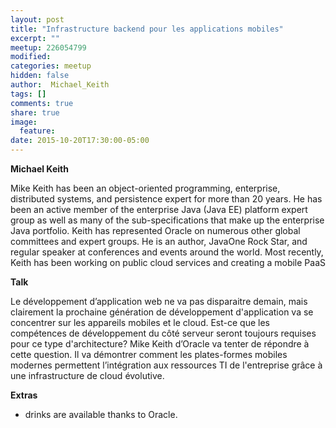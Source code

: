```yaml
---
layout: post
title: "Infrastructure backend pour les applications mobiles"
excerpt: ""
meetup: 226054799
modified:
categories: meetup
hidden: false
author:  Michael_Keith
tags: []
comments: true
share: true
image:
  feature:
date: 2015-10-20T17:30:00-05:00
---
```


__Michael Keith__

Mike Keith has been an object-oriented programming, enterprise, distributed systems, and persistence expert for more than 20 years. He has been an active member of the enterprise Java (Java EE) platform expert group as well as many of the sub-specifications that make up the enterprise Java portfolio. Keith has represented Oracle on numerous other global committees and expert groups. He is an author, JavaOne Rock Star, and regular speaker at conferences and events around the world. Most recently, Keith has been working on public cloud services and creating a mobile PaaS

__Talk__

Le développement d’application web ne va pas disparaitre demain, mais clairement la prochaine génération de développement d'application va se concentrer sur les appareils mobiles et le cloud. Est-ce que les compétences de développement du côté serveur seront toujours requises pour ce type d'architecture? Mike Keith d’Oracle va tenter de répondre à cette question.  Il va démontrer comment les plates-formes mobiles modernes permettent l’intégration aux ressources TI de l'entreprise grâce à une infrastructure de cloud évolutive.

__Extras__

- drinks are available thanks to Oracle.